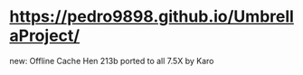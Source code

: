 # https://pedro9898.github.io/UmbrellaProject/

new:
Offline Cache
Hen 213b ported to all 7.5X by Karo
